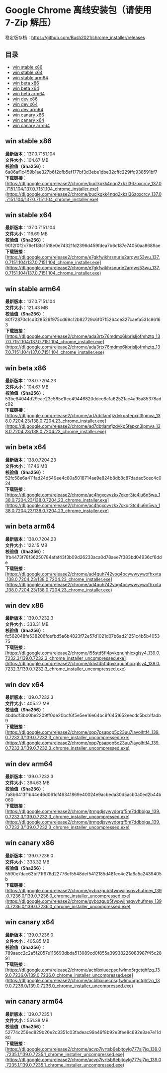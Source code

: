 # Google Chrome 离线安装包（请使用 7-Zip 解压）
稳定版存档：<https://github.com/Bush2021/chrome_installer/releases>

## 目录
* [win stable x86](https://github.com/Bush2021/chrome_installer?tab=readme-ov-file#win-stable-x86)
* [win stable x64](https://github.com/Bush2021/chrome_installer?tab=readme-ov-file#win-stable-x64)
* [win stable arm64](https://github.com/Bush2021/chrome_installer?tab=readme-ov-file#win-stable-arm64)
* [win beta x86](https://github.com/Bush2021/chrome_installer?tab=readme-ov-file#win-beta-x86)
* [win beta x64](https://github.com/Bush2021/chrome_installer?tab=readme-ov-file#win-beta-x64)
* [win beta arm64](https://github.com/Bush2021/chrome_installer?tab=readme-ov-file#win-beta-arm64)
* [win dev x86](https://github.com/Bush2021/chrome_installer?tab=readme-ov-file#win-dev-x86)
* [win dev x64](https://github.com/Bush2021/chrome_installer?tab=readme-ov-file#win-dev-x64)
* [win dev arm64](https://github.com/Bush2021/chrome_installer?tab=readme-ov-file#win-dev-arm64)
* [win canary x86](https://github.com/Bush2021/chrome_installer?tab=readme-ov-file#win-canary-x86)
* [win canary x64](https://github.com/Bush2021/chrome_installer?tab=readme-ov-file#win-canary-x64)
* [win canary arm64](https://github.com/Bush2021/chrome_installer?tab=readme-ov-file#win-canary-arm64)

## win stable x86
**最新版本**：137.0.7151.104  
**文件大小**：104.67 MB  
**校验值（Sha256）**：6a06af1c459b1ae327b6f2cfb5ef177bf3d3ebe1dbe32cffc229ffd938591bf7  
**下载链接**：[https://dl.google.com/release2/chrome/buclkgkk4nqq2xkzl36zoxcrcy_137.0.7151.104/137.0.7151.104_chrome_installer.exe](https://dl.google.com/release2/chrome/buclkgkk4nqq2xkzl36zoxcrcy_137.0.7151.104/137.0.7151.104_chrome_installer.exe)  

## win stable x64
**最新版本**：137.0.7151.104  
**文件大小**：116.69 MB  
**校验值（Sha256）**：9012f0f2c76ef18fc1518e0e74321fd2396d459fdea7b6c187e74050aa8689ae  
**下载链接**：[https://dl.google.com/release2/chrome/e7gkfwikhrsnurie2arqws53wu_137.0.7151.104/137.0.7151.104_chrome_installer.exe](https://dl.google.com/release2/chrome/e7gkfwikhrsnurie2arqws53wu_137.0.7151.104/137.0.7151.104_chrome_installer.exe)  

## win stable arm64
**最新版本**：137.0.7151.104  
**文件大小**：121.43 MB  
**校验值（Sha256）**：80f72870c1cd328529f975cd69c12b82729c6f07f5264ce327caefa531c96163  
**下载链接**：[https://dl.google.com/release2/chrome/ada3rtx76mdmx6kbrisljofmhztq_137.0.7151.104/137.0.7151.104_chrome_installer.exe](https://dl.google.com/release2/chrome/ada3rtx76mdmx6kbrisljofmhztq_137.0.7151.104/137.0.7151.104_chrome_installer.exe)  

## win beta x86
**最新版本**：138.0.7204.23  
**文件大小**：104.67 MB  
**校验值（Sha256）**：53be84044d29cae23c565e1fcc49446820ddce8c1a62521ac4a95a85378adc92  
**下载链接**：[https://dl.google.com/release2/chrome/ad7dbtlamfjzdvkp5fepxn3lpmva_138.0.7204.23/138.0.7204.23_chrome_installer.exe](https://dl.google.com/release2/chrome/ad7dbtlamfjzdvkp5fepxn3lpmva_138.0.7204.23/138.0.7204.23_chrome_installer.exe)  

## win beta x64
**最新版本**：138.0.7204.23  
**文件大小**：117.46 MB  
**校验值（Sha256）**：52fc58e6a411fad24d549ee4c80a5018714ae9e824b8db8c87dadac5cec4c024  
**下载链接**：[https://dl.google.com/release2/chrome/ac4hgxovvzkx7okqr3tc4lu6n5wa_138.0.7204.23/138.0.7204.23_chrome_installer.exe](https://dl.google.com/release2/chrome/ac4hgxovvzkx7okqr3tc4lu6n5wa_138.0.7204.23/138.0.7204.23_chrome_installer.exe)  

## win beta arm64
**最新版本**：138.0.7204.23  
**文件大小**：122.15 MB  
**校验值（Sha256）**：1fb4473f78f36250784afaf43f3b09d26233aca0d78aee7f383bd04936cf6dde  
**下载链接**：[https://dl.google.com/release2/chrome/ad4quh742vog4ocywwyywofhxvta_138.0.7204.23/138.0.7204.23_chrome_installer.exe](https://dl.google.com/release2/chrome/ad4quh742vog4ocywwyywofhxvta_138.0.7204.23/138.0.7204.23_chrome_installer.exe)  

## win dev x86
**最新版本**：139.0.7232.3  
**文件大小**：333.31 MB  
**校验值（Sha256）**：fc562048fe538206fdefbd5a6b4823f72e57d1021d07b6ad21251c4b5b405375  
**下载链接**：[https://dl.google.com/release2/chrome/i55std5fl4pvkqnuhhicxglsy4_139.0.7232.3/139.0.7232.3_chrome_installer_uncompressed.exe](https://dl.google.com/release2/chrome/i55std5fl4pvkqnuhhicxglsy4_139.0.7232.3/139.0.7232.3_chrome_installer_uncompressed.exe)  

## win dev x64
**最新版本**：139.0.7232.3  
**文件大小**：405.27 MB  
**校验值（Sha256）**：4bdbdf3bb0be2209ff0de20bcf6f5e5ee16e64bc9f6451652eecdc5bcb1fadb9  
**下载链接**：[https://dl.google.com/release2/chrome/opp7psapop5c23uu7iayolhtf4_139.0.7232.3/139.0.7232.3_chrome_installer_uncompressed.exe](https://dl.google.com/release2/chrome/opp7psapop5c23uu7iayolhtf4_139.0.7232.3/139.0.7232.3_chrome_installer_uncompressed.exe)  

## win dev arm64
**最新版本**：139.0.7232.3  
**文件大小**：394.63 MB  
**校验值（Sha256）**：7a8b6413f1b44e46d061cf46341869e40024e9acbeda30d5acb0a0ed2b44b060  
**下载链接**：[https://dl.google.com/release2/chrome/jtrmgdjsywydorgf5m7ddbbiga_139.0.7232.3/139.0.7232.3_chrome_installer_uncompressed.exe](https://dl.google.com/release2/chrome/jtrmgdjsywydorgf5m7ddbbiga_139.0.7232.3/139.0.7232.3_chrome_installer_uncompressed.exe)  

## win canary x86
**最新版本**：139.0.7236.0  
**文件大小**：333.32 MB  
**校验值（Sha256）**：5590e7dac63bf71f976d22776ef5548def5412185d481ec4c21a6a5a2439405b  
**下载链接**：[https://dl.google.com/release2/chrome/gvbozgub5fwpwijhsqvvhufmey_139.0.7236.0/139.0.7236.0_chrome_installer_uncompressed.exe](https://dl.google.com/release2/chrome/gvbozgub5fwpwijhsqvvhufmey_139.0.7236.0/139.0.7236.0_chrome_installer_uncompressed.exe)  

## win canary x64
**最新版本**：139.0.7236.0  
**文件大小**：405.85 MB  
**校验值（Sha256）**：789aacc2c2a5f2057e116693dbda513089cd0f855a39938226083987f45c2891  
**下载链接**：[https://dl.google.com/release2/chrome/acblbxiuecpsqfwlmo5rgctqhfzq_139.0.7236.0/139.0.7236.0_chrome_installer_uncompressed.exe](https://dl.google.com/release2/chrome/acblbxiuecpsqfwlmo5rgctqhfzq_139.0.7236.0/139.0.7236.0_chrome_installer_uncompressed.exe)  

## win canary arm64
**最新版本**：139.0.7235.1  
**文件大小**：551.39 MB  
**校验值（Sha256）**：52774c256ed829b26e2c3351c03fadeac99a49f8b92e3fee8c692e3ae7e11d80  
**下载链接**：[https://dl.google.com/release2/chrome/acvp7ivrtsb6ebjtoylg777sj7iq_139.0.7235.1/139.0.7235.1_chrome_installer_uncompressed.exe](https://dl.google.com/release2/chrome/acvp7ivrtsb6ebjtoylg777sj7iq_139.0.7235.1/139.0.7235.1_chrome_installer_uncompressed.exe)  


